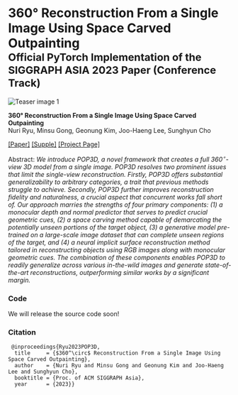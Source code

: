 # 360° Reconstruction From a Single Image Using Space Carved Outpainting <br><sub>Official PyTorch Implementation of the SIGGRAPH ASIA 2023 Paper (Conference Track)</sub>

![Teaser image 1](http://cg.postech.ac.kr/research/POP3D/assets/figures/Teaser_v3ar.png)

**360° Reconstruction From a Single Image Using Space Carved Outpainting**<br>
Nuri Ryu, Minsu Gong, Geonung Kim, Joo-Haeng Lee, Sunghyun Cho<br>

[\[Paper\]](http://cg.postech.ac.kr/papers/2023_SIGAsia_Ryu.pdf)
[\[Supple\]](http://cg.postech.ac.kr/research/POP3D)
[\[Project Page\]](http://cg.postech.ac.kr/research/POP3D/)

Abstract: *We introduce POP3D, a novel framework that creates a full $360^\circ$-view 3D model from a single image. POP3D resolves two prominent issues that limit the single-view reconstruction. Firstly, POP3D offers substantial generalizability to arbitrary categories, a trait that previous methods struggle to achieve. Secondly, POP3D further improves reconstruction fidelity and naturalness, a crucial aspect that concurrent works fall short of. Our approach marries the strengths of four primary components: (1) a monocular depth and normal predictor that serves to predict crucial geometric cues, (2) a space carving method capable of demarcating the potentially unseen portions of the target object, (3) a generative model pre-trained on a large-scale image dataset that can complete unseen regions of the target, and (4) a neural implicit surface reconstruction method tailored in reconstructing objects using RGB images along with monocular geometric cues. The combination of these components enables POP3D to readily generalize across various in-the-wild images and generate state-of-the-art reconstructions, outperforming similar works by a significant margin.*

### Code
We will release the source code soon!

### Citation

```
 @inproceedings{Ryu2023POP3D,
  title     = {$360^\circ$ Reconstruction From a Single Image Using Space Carved Outpainting},
  author    = {Nuri Ryu and Minsu Gong and Geonung Kim and Joo-Haeng Lee and Sunghyun Cho},
  booktitle = {Proc. of ACM SIGGRAPH Asia},
  year      = {2023}}
```
